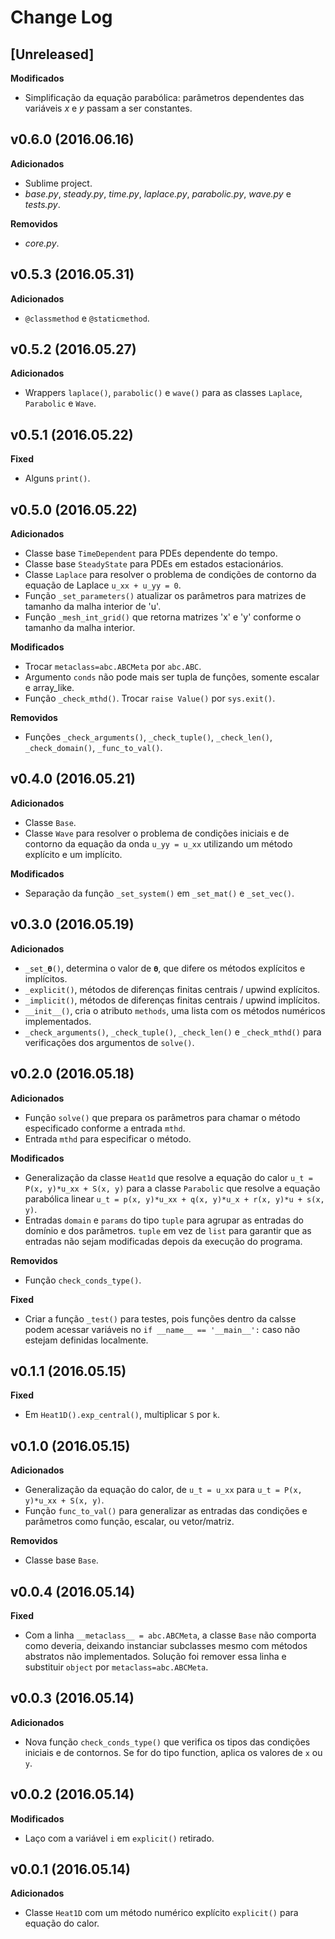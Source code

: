 # Change Log

## [Unreleased]
**Modificados**
* Simplificação da equação parabólica: parâmetros dependentes das variáveis *x* e *y* passam a ser constantes.

## v0.6.0 (2016.06.16)
**Adicionados**
* Sublime project.
* *base.py*, *steady.py*, *time.py*, *laplace.py*, *parabolic.py*, *wave.py* e *tests.py*.

**Removidos**
* *core.py*.

## v0.5.3 (2016.05.31)
**Adicionados**
* `@classmethod` e `@staticmethod`.

## v0.5.2 (2016.05.27)
**Adicionados**
* Wrappers `laplace()`, `parabolic()` e `wave()` para as classes `Laplace`, `Parabolic` e `Wave`.

## v0.5.1 (2016.05.22)
**Fixed**
* Alguns `print()`.

## v0.5.0 (2016.05.22)
**Adicionados**
* Classe base `TimeDependent` para PDEs dependente do tempo.
* Classe base `SteadyState` para PDEs em estados estacionários.
* Classe `Laplace` para resolver o problema de condições de contorno da equação de Laplace `u_xx + u_yy = 0`.
* Função `_set_parameters()` atualizar os parâmetros para matrizes de tamanho da malha interior de 'u'.
* Função `_mesh_int_grid()` que retorna matrizes 'x' e 'y' conforme o tamanho da malha interior.

**Modificados**
* Trocar `metaclass=abc.ABCMeta` por `abc.ABC`.
* Argumento `conds` não pode mais ser tupla de funções, somente escalar e array_like.
* Função `_check_mthd()`. Trocar `raise Value()` por `sys.exit()`.

**Removidos**
* Funções `_check_arguments()`, `_check_tuple()`, `_check_len()`, `_check_domain()`, `_func_to_val()`.

## v0.4.0 (2016.05.21)
**Adicionados**
* Classe `Base`.
* Classe `Wave` para resolver o problema de condições iniciais e de contorno da equação da onda `u_yy = u_xx` utilizando um método explícito e um implícito.

**Modificados**
* Separação da função `_set_system()` em `_set_mat()` e `_set_vec()`.

## v0.3.0 (2016.05.19)
**Adicionados**
* `_set_𝛉()`, determina o valor de `𝛉`, que difere os métodos explícitos e implícitos.
* `_explicit()`, métodos de diferenças finitas centrais / upwind explícitos.
* `_implicit()`, métodos de diferenças finitas centrais / upwind implícitos.
* `__init__()`, cria o atributo `methods`, uma lista com os métodos numéricos implementados.
* `_check_arguments()`, `_check_tuple()`, `_check_len()` e `_check_mthd()` para verificações dos argumentos de `solve()`.

## v0.2.0 (2016.05.18)
**Adicionados**
* Função `solve()` que prepara os parâmetros para chamar o método especificado conforme a entrada `mthd`.
* Entrada `mthd` para especificar o método.

**Modificados**
* Generalização da classe `Heat1d` que resolve a equação do calor `u_t = P(x, y)*u_xx + S(x, y)` para a classe `Parabolic` que resolve a equação parabólica linear `u_t = p(x, y)*u_xx + q(x, y)*u_x + r(x, y)*u + s(x, y)`.
* Entradas `domain` e `params` do tipo `tuple` para agrupar as entradas do domínio e dos parâmetros. `tuple` em vez de `list` para garantir que as entradas não sejam modificadas depois da execução do programa.

**Removidos**
* Função `check_conds_type()`.

**Fixed**
* Criar a função `_test()` para testes, pois funções dentro da calsse podem acessar variáveis no `if __name__ == '__main__':` caso não estejam definidas localmente.

## v0.1.1 (2016.05.15)
**Fixed**
* Em `Heat1D().exp_central()`, multiplicar `S` por `k`.

## v0.1.0 (2016.05.15)
**Adicionados**
* Generalização da equação do calor, de `u_t = u_xx` para `u_t = P(x, y)*u_xx + S(x, y)`.
* Função `func_to_val()` para generalizar as entradas das condições e parâmetros como função, escalar, ou vetor/matriz.

**Removidos**
* Classe base `Base`.

## v0.0.4 (2016.05.14)
**Fixed**
* Com a linha `__metaclass__ = abc.ABCMeta`, a classe `Base` não comporta como deveria, deixando instanciar subclasses mesmo com métodos abstratos não implementados. Solução foi remover essa linha e substituir `object` por `metaclass=abc.ABCMeta`.

## v0.0.3 (2016.05.14)
**Adicionados**
* Nova função `check_conds_type()` que verifica os tipos das condições iniciais e de contornos. Se for do tipo function, aplica os valores de `x` ou `y`.

## v0.0.2 (2016.05.14)
**Modificados**
* Laço com a variável `i` em `explicit()` retirado.

## v0.0.1 (2016.05.14)
**Adicionados**
* Classe `Heat1D` com um método numérico explícito `explicit()` para equação do calor.
